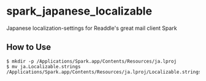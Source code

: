 # spark_japanese_localizable
Japanese localization-settings for Readdle's great mail client Spark

## How to Use
~~~ console
$ mkdir -p /Applications/Spark.app/Contents/Resources/ja.lproj
$ mv ja.Localizable.strings /Applications/Spark.app/Contents/Resources/ja.lproj/Localizable.strings
~~~
